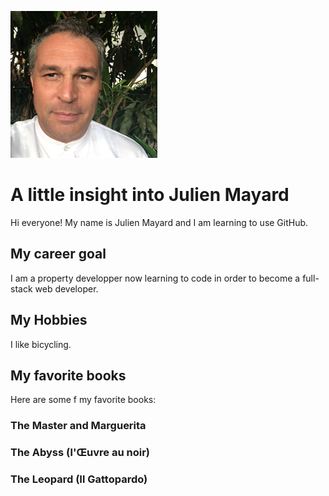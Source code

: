 ![headshot](IMG_0325.JPG)
# A little insight into Julien Mayard
Hi everyone! My name is Julien Mayard and I am learning to use GitHub.

## My career goal
I am a property developper now learning to code in order to become a full-stack web developer.

## My Hobbies
I like bicycling.

## My favorite books
Here are some f my favorite books:
### The Master and Marguerita
### The Abyss (l'Œuvre au noir)
### The Leopard (Il Gattopardo)
